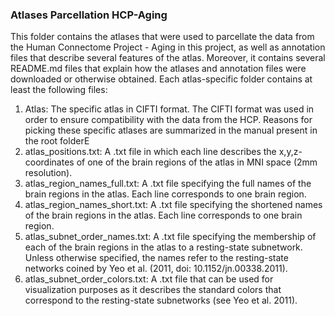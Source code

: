 <h3>Atlases Parcellation HCP-Aging</h3>

This folder contains the atlases that were used to parcellate the data from the Human Connectome Project - Aging in this project, as well as annotation files that describe several features of the atlas. Moreover, it contains several README.md files that explain how the atlases and annotation files were downloaded or otherwise obtained. Each atlas-specific folder contains at least the following files:

<ol>
  <li>Atlas: The specific atlas in CIFTI format. The CIFTI format was used in order to ensure compatibility with the data from the HCP. Reasons for picking these specific atlases are summarized in the manual present in the root folderE</li>

  <li>atlas_positions.txt: A .txt file in which each line describes the x,y,z-coordinates of one of the brain regions of the atlas in MNI space (2mm resolution).</li>
  
  <li>atlas_region_names_full.txt: A .txt file specifying the full names of the brain regions in the atlas. Each line corresponds to one brain region.</li>
  
  <li>atlas_region_names_short.txt: A .txt file specifying the shortened names of the brain regions in the atlas. Each line corresponds to one brain region.</li>
    
  <li>atlas_subnet_order_names.txt: A .txt file specifying the membership of each of the brain regions in the atlas to a resting-state subnetwork. Unless otherwise specified, the names refer to the resting-state networks coined by Yeo et al. (2011, doi: 10.1152/jn.00338.2011).</li>

  <li>atlas_subnet_order_colors.txt: A .txt file that can be used for visualization purposes as it describes the standard colors that correspond to the resting-state subnetworks (see Yeo et al. 2011).</li>


